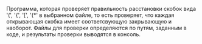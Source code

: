 Программа, которая проверяет правильность расстановки скобок вида '(', '{', '[', '(*' в выбранном файле, то есть проверяет, что каждая открывающая скобка имеет соответсвующую закрывающую и наоборот. Файлы для проверки определяются по путям, заданным в коде, и результаты проверки выводятся в консоль.  
